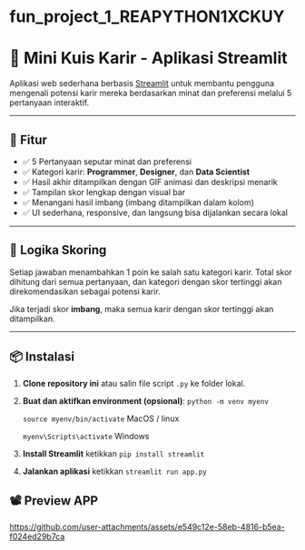 # fun_project_1_REAPYTHON1XCKUY

# 🎯 Mini Kuis Karir - Aplikasi Streamlit

Aplikasi web sederhana berbasis [Streamlit](https://streamlit.io/) untuk membantu pengguna mengenali potensi karir mereka berdasarkan minat dan preferensi melalui 5 pertanyaan interaktif.

---

## 🚀 Fitur

- ✅ 5 Pertanyaan seputar minat dan preferensi
- ✅ Kategori karir: **Programmer**, **Designer**, dan **Data Scientist**
- ✅ Hasil akhir ditampilkan dengan GIF animasi dan deskripsi menarik
- ✅ Tampilan skor lengkap dengan visual bar
- ✅ Menangani hasil imbang (imbang ditampilkan dalam kolom)
- ✅ UI sederhana, responsive, dan langsung bisa dijalankan secara lokal

---

## 🧠 Logika Skoring

Setiap jawaban menambahkan 1 poin ke salah satu kategori karir. Total skor dihitung dari semua pertanyaan, dan kategori dengan skor tertinggi akan direkomendasikan sebagai potensi karir.

Jika terjadi skor **imbang**, maka semua karir dengan skor tertinggi akan ditampilkan.

---

## 📦 Instalasi

1. **Clone repository ini** atau salin file script `.py` ke folder lokal.
2. **Buat dan aktifkan environment (opsional)**:
   `python -m venv myenv`

   `source myenv/bin/activate` MacOS / linux

   `myenv\Scripts\activate` Windows

3. **Install Streamlit** ketikkan `pip install streamlit`
4. **Jalankan aplikasi** ketikkan `streamlit run app.py`


## 📽️ Preview APP

https://github.com/user-attachments/assets/e549c12e-58eb-4816-b5ea-f024ed29b7ca
